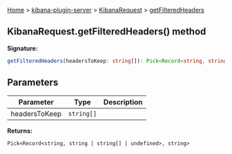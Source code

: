 [Home](./index) &gt; [kibana-plugin-server](./kibana-plugin-server.md) &gt; [KibanaRequest](./kibana-plugin-server.kibanarequest.md) &gt; [getFilteredHeaders](./kibana-plugin-server.kibanarequest.getfilteredheaders.md)

## KibanaRequest.getFilteredHeaders() method

<b>Signature:</b>

```typescript
getFilteredHeaders(headersToKeep: string[]): Pick<Record<string, string | string[] | undefined>, string>;
```

## Parameters

|  Parameter | Type | Description |
|  --- | --- | --- |
|  headersToKeep | <code>string[]</code> |  |

<b>Returns:</b>

`Pick<Record<string, string | string[] | undefined>, string>`

